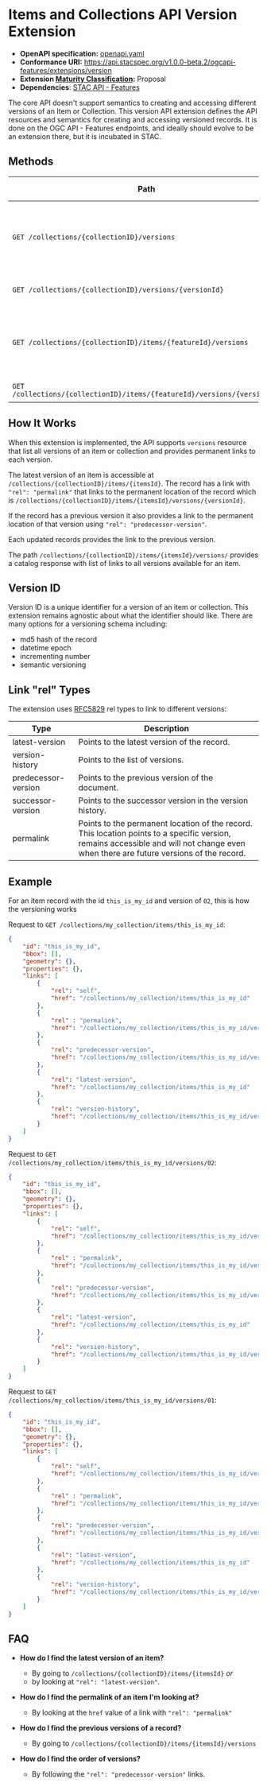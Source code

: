 # Items and Collections API Version Extension

- **OpenAPI specification:** [openapi.yaml](openapi.yaml)
- **Conformance URI:** <https://api.stacspec.org/v1.0.0-beta.2/ogcapi-features/extensions/version>
- **Extension [Maturity Classification](../../../extensions.md#extension-maturity):** Proposal
- **Dependencies**: [STAC API - Features](../../README.md)

The core API doesn't support semantics to creating and accessing different versions of an Item or Collection.
This version API extension defines the API resources and semantics for creating and accessing versioned records.
It is done on the OGC API - Features endpoints, and ideally should evolve to be an extension there, but it is
incubated in STAC.

## Methods

| Path                                                                     | Content-Type Header | Description                                                                  |
| ------------------------------------------------------------------------ | ------------------- | ---------------------------------------------------------------------------- |
| `GET /collections/{collectionID}/versions`                               | `application/json`  | Returns a catalog response with links to all versions of a given collection. |
| `GET /collections/{collectionID}/versions/{versionId}`                   | `application/json`  | Returns a collection record.                                                 |
| `GET /collections/{collectionID}/items/{featureId}/versions`             | `application/json`  | Returns a catalog response with links to all versions of a given item.       |
| `GET /collections/{collectionID}/items/{featureId}/versions/{versionId}` | `application/json`  | Returns an item record.                                                      |

## How It Works

When this extension is implemented, the API supports `versions` resource that list all versions
of an item or collection and provides permanent links to each version.

The latest version of an item is accessible at `/collections/{collectionID}/items/{itemsId}`.
The record has a link with `"rel": "permalink"` that links to the permanent location of the record
which is `/collections/{collectionID}/items/{itemsId}/versions/{versionId}`.

If the record has a previous version it also provides a link to the permanent location of that version
using `"rel": "predecessor-version"`.

Each updated records provides the link to the previous version.

The path `/collections/{collectionID}/items/{itemsId}/versions/` provides a catalog response with
list of links to all versions available for an item.

## Version ID

Version ID is a unique identifier for a version of an item or collection.
This extension remains agnostic about what the identifier should like.
There are many options for a versioning schema including:
- md5 hash of the record
- datetime epoch
- incrementing number
- semantic versioning

## Link "rel" Types

The extension uses [RFC5829](https://tools.ietf.org/html/rfc5829) rel types to link to different versions:

| Type                | Description                                                                                                                                                                           |
| ------------------- | ------------------------------------------------------------------------------------------------------------------------------------------------------------------------------------- |
| latest-version      | Points to the latest version of the record.                                                                                                                                           |
| version-history     | Points to the list of versions.                                                                                                                                                       |
| predecessor-version | Points to the previous version of the document.                                                                                                                                       |
| successor-version   | Points to the successor version in the version history.                                                                                                                               |
| permalink           | Points to the permanent location of the record. This location points to a specific version, remains accessible and will not change even when there are future versions of the record. |

## Example

For an item record with the id `this_is_my_id` and version of `02`, this is how the versioning works

Request to `GET /collections/my_collection/items/this_is_my_id`:
```json
{
    "id": "this_is_my_id",
    "bbox": [],
    "geometry": {},
    "properties": {},
    "links": [
        {
            "rel": "self",
            "href": "/collections/my_collection/items/this_is_my_id"
        },
        {
            "rel" : "permalink",
            "href": "/collections/my_collection/items/this_is_my_id/versions/02"
        },
        {
            "rel": "predecessor-version",
            "href": "/collections/my_collection/items/this_is_my_id/versions/01"
        },
        {
            "rel": "latest-version",
            "href": "/collections/my_collection/items/this_is_my_id"
        },
        {
            "rel": "version-history",
            "href": "/collections/my_collection/items/this_is_my_id/versions"
        }
    ]
}
```

Request to `GET /collections/my_collection/items/this_is_my_id/versions/02`:
```json
{
    "id": "this_is_my_id",
    "bbox": [],
    "geometry": {},
    "properties": {},
    "links": [
        {
            "rel": "self",
            "href": "/collections/my_collection/items/this_is_my_id/versions/02"
        },
        {
            "rel" : "permalink",
            "href": "/collections/my_collection/items/this_is_my_id/versions/02"
        },
        {
            "rel": "predecessor-version",
            "href": "/collections/my_collection/items/this_is_my_id/versions/01"
        },
        {
            "rel": "latest-version",
            "href": "/collections/my_collection/items/this_is_my_id"
        },
        {
            "rel": "version-history",
            "href": "/collections/my_collection/items/this_is_my_id/versions"
        }
    ]
}
```

Request to `GET /collections/my_collection/items/this_is_my_id/versions/01`:
```json
{
    "id": "this_is_my_id",
    "bbox": [],
    "geometry": {},
    "properties": {},
    "links": [
        {
            "rel": "self",
            "href": "/collections/my_collection/items/this_is_my_id/versions/01"
        },
        {
            "rel" : "permalink",
            "href": "/collections/my_collection/items/this_is_my_id/versions/01"
        },
        {
            "rel": "predecessor-version",
            "href": "/collections/my_collection/items/this_is_my_id/versions/01"
        },
        {
            "rel": "latest-version",
            "href": "/collections/my_collection/items/this_is_my_id"
        },
        {
            "rel": "version-history",
            "href": "/collections/my_collection/items/this_is_my_id/versions"
        }
    ]
}
```

## FAQ

- **How do I find the latest version of an item?**
  - By going to `/collections/{collectionID}/items/{itemsId}` *or*
  - by looking at `"rel": "latest-version"`.

- **How do I find the permalink of an item I'm looking at?**
  - By looking at the `href` value of a link with `"rel": "permalink"`

- **How do I find the previous versions of a record?**
  - By going to `/collections/{collectionID}/items/{itemsId}/versions`

- **How do I find the order of versions?**
  - By following the `"rel": "predecessor-version"` links.
